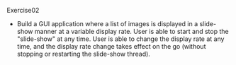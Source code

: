 Exercise02
- Build a GUI application where a list of images is displayed
  in a slide-show manner at a variable display rate.
  User is able to start and stop the "slide-show" at any time.
  User is able to change the display rate at any time, and 
  the display rate change takes effect on the go 
  (without stopping or restarting the slide-show thread).